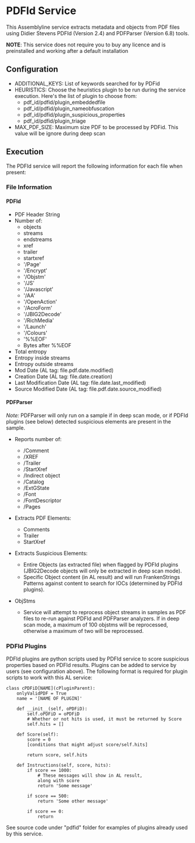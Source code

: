 # PDFId Service

This Assemblyline service extracts metadata and objects from PDF files using Didier Stevens PDFId (Version 2.4) and PDFParser (Version 6.8) tools.

**NOTE**: This service does not require you to buy any licence and is preinstalled and working after a default installation

## Configuration

- ADDITIONAL_KEYS: List of keywords searched for by PDFid  
- HEURISTICS: Choose the heuristics plugin to be run during the service execution. Here's the list of plugin to choose from:
    - pdf_id/pdfid/plugin_embeddedfile 
    - pdf_id/pdfid/plugin_nameobfuscation
    - pdf_id/pdfid/plugin_suspicious_properties
    - pdf_id/pdfid/plugin_triage
- MAX_PDF_SIZE: Maximum size PDF to be processed by PDFid. This value will be ignore during deep scan

## Execution

The PDFId service will report the following information for each file when present:

### File Information

#### PDFId

- PDF Header String
- Number of:
    - objects
    - streams
    - endstreams
    - xref
    - trailer
    - startxref
    - '/Page'
    - '/Encrypt'
    - '/Objstm'
    - '/JS'
    - '/Javascript'
    - '/AA'
    - '/OpenAction'
    - '/AcroForm'
    - '/JBIG2Decode'
    - '/RichMedia'
    - '/Launch'
    - '/Colours'
    - '%%EOF'
    - Bytes after %%EOF
- Total entropy
- Entropy inside streams
- Entropy outside streams
- Mod Date (AL tag: file.pdf.date.modified)
- Creation Date (AL tag: file.date.creation)
- Last Modification Date (AL tag: file.date.last_modified)
- Source Modified Date (AL tag: file.pdf.date.source_modified)

#### PDFParser

*Note:* PDFParser will only run on a sample if in deep scan mode, or if PDFId plugins (see below) detected suspicious elements are present in the sample.

- Reports number of:
    - /Comment
    - /XREF
    - /Trailer
    - /StartXref
    - /Indirect object
    - /Catalog
    - /ExtGState
    - /Font
    - /FontDescriptor
    - /Pages

- Extracts PDF Elements:
    - Comments
    - Trailer
    - StartXref

- Extracts Suspicious Elements:
    - Entire Objects (as extracted file) when flagged by PDFId plugins (JBIG2Decode objects will only be extracted in deep scan mode).
    - Specific Object content (in AL result) and will run FrankenStrings Patterns against content to search for IOCs (determined by PDFId plugins).

- ObjStms
    - Service will attempt to reprocess object streams in samples as PDF files to re-run against PDFId and PDFParser analyzers. If in deep scan mode, a maximum of 100 objstms will be reprocessed, otherwise a maximum of two will be reprocessed.

### PDFId Plugins

PDFId plugins are python scripts used by PDFId service to score suspicious properties based on PDFId results. Plugins can be added to service by users (see configuration above). The following format is required for plugin scripts to work with this AL service:


    class cPDFiD[NAME](cPluginParent):
        onlyValidPDF = True
        name = '[NAME OF PLUGIN]'

        def __init__(self, oPDFiD):
            self.oPDFiD = oPDFiD
            # Whether or not hits is used, it must be returned by Score
            self.hits = []

        def Score(self):
            score = 0
            [conditions that might adjust score/self.hits]

            return score, self.hits

        def Instructions(self, score, hits):
            if score == 1000:
                # These messages will show in AL result,
                along with score
                return 'Some message'

            if score == 500:
                return 'Some other message'

            if score == 0:
                return

See source code under "pdfid" folder for examples of plugins already used by this service.



